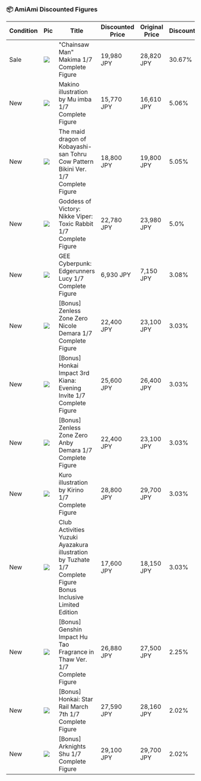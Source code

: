 ### 📦 AmiAmi Discounted Figures

| Condition | Pic | Title | Discounted Price | Original Price | Discount | Link |
|-----------|-----|-------|------------------|----------------|----------|------|
| Sale | ![](https://img.amiami.com/images/product/main/231/FIGURE-151222.jpg) | "Chainsaw Man" Makima 1/7 Complete Figure | 19,980 JPY | 28,820 JPY | 30.67% | [Link](https://www.amiami.com/eng/detail/?gcode=FIGURE-151222) |
| New | ![](https://img.amiami.com/images/product/main/242/FIGURE-171753.jpg) | Makino illustration by Mu imba 1/7 Complete Figure | 15,770 JPY | 16,610 JPY | 5.06% | [Link](https://www.amiami.com/eng/detail/?gcode=FIGURE-171753) |
| New | ![](https://img.amiami.com/images/product/main/244/FIGURE-180151.jpg) | The maid dragon of Kobayashi-san Tohru Cow Pattern Bikini Ver. 1/7 Complete Figure | 18,800 JPY | 19,800 JPY | 5.05% | [Link](https://www.amiami.com/eng/detail/?gcode=FIGURE-180151) |
| New | ![](https://img.amiami.com/images/product/main/243/FIGURE-173936.jpg) | Goddess of Victory: Nikke Viper: Toxic Rabbit 1/7 Complete Figure | 22,780 JPY | 23,980 JPY | 5.0% | [Link](https://www.amiami.com/eng/detail/?gcode=FIGURE-173936) |
| New | ![](https://img.amiami.com/images/product/main/243/FIGURE-175989.jpg) | GEE Cyberpunk: Edgerunners Lucy 1/7 Complete Figure | 6,930 JPY | 7,150 JPY | 3.08% | [Link](https://www.amiami.com/eng/detail/?gcode=FIGURE-175989) |
| New | ![](https://img.amiami.com/images/product/main/243/FIGURE-175711.jpg) | [Bonus] Zenless Zone Zero Nicole Demara 1/7 Complete Figure | 22,400 JPY | 23,100 JPY | 3.03% | [Link](https://www.amiami.com/eng/detail/?gcode=FIGURE-175711) |
| New | ![](https://img.amiami.com/images/product/main/243/FIGURE-176219.jpg) | [Bonus] Honkai Impact 3rd Kiana: Evening Invite 1/7 Complete Figure | 25,600 JPY | 26,400 JPY | 3.03% | [Link](https://www.amiami.com/eng/detail/?gcode=FIGURE-176219) |
| New | ![](https://img.amiami.com/images/product/main/243/FIGURE-173979.jpg) | [Bonus] Zenless Zone Zero Anby Demara 1/7 Complete Figure | 22,400 JPY | 23,100 JPY | 3.03% | [Link](https://www.amiami.com/eng/detail/?gcode=FIGURE-173979) |
| New | ![](https://img.amiami.com/images/product/main/242/FIGURE-171248.jpg) | Kuro illustration by Kirino 1/7 Complete Figure | 28,800 JPY | 29,700 JPY | 3.03% | [Link](https://www.amiami.com/eng/detail/?gcode=FIGURE-171248) |
| New | ![](https://img.amiami.com/images/product/main/244/FIGURE-179552.jpg) | Club Activities Yuzuki Ayazakura illustration by Tuzhate 1/7 Complete Figure Bonus Inclusive Limited Edition | 17,600 JPY | 18,150 JPY | 3.03% | [Link](https://www.amiami.com/eng/detail/?gcode=FIGURE-179552) |
| New | ![](https://img.amiami.com/images/product/main/242/FIGURE-171184.jpg) | [Bonus] Genshin Impact Hu Tao Fragrance in Thaw Ver. 1/7 Complete Figure | 26,880 JPY | 27,500 JPY | 2.25% | [Link](https://www.amiami.com/eng/detail/?gcode=FIGURE-171184) |
| New | ![](https://img.amiami.com/images/product/main/243/FIGURE-173082.jpg) | [Bonus] Honkai: Star Rail March 7th 1/7 Complete Figure | 27,590 JPY | 28,160 JPY | 2.02% | [Link](https://www.amiami.com/eng/detail/?gcode=FIGURE-173082) |
| New | ![](https://img.amiami.com/images/product/main/251/FIGURE-181483.jpg) | [Bonus] Arknights Shu 1/7 Complete Figure | 29,100 JPY | 29,700 JPY | 2.02% | [Link](https://www.amiami.com/eng/detail/?gcode=FIGURE-181483) |
